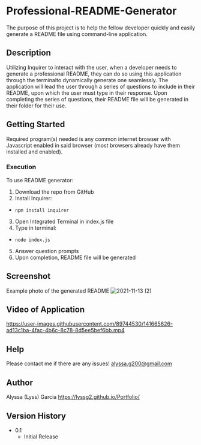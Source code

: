 # Professional-README-Generator

The purpose of this project is to help the fellow developer quickly and easily generate a README file using command-line application. 

## Description

Utilizing Inquirer to interact with the user, when a developer needs to generate a professional README, they can do so using this application through the terminalto dynamically generate one seamlessly. The application will lead the user through a series of questions to include in their README, upon which the user must type in their response. Upon completing the series of questions, their README file will be generated in their folder for their use. 

## Getting Started

Required program(s) needed is any common internet browser with Javascript enabled in said browser (most browsers already have them installed and enabled).

### Execution
To use README generator:
1. Download the repo from GitHub
2. Install Inquirer:
- `npm install inquirer`
3. Open Integrated Terminal in index.js file
4. Type in terminal:
- `node index.js`
5. Answer question prompts
6. Upon completion, README file will be generated

## Screenshot

Example photo of the generated README
![2021-11-13 (2)](https://user-images.githubusercontent.com/89744530/141665643-564d1f02-601f-4a2d-997b-8e9ed5e357e5.png)

## Video of Application

https://user-images.githubusercontent.com/89744530/141665626-ad13c1ba-4fac-4b6c-8c78-8d5ee5bef6bb.mp4

## Help
Please contact me if there are any issues!
alyssa.g200@gmail.com

## Author

Alyssa (Lyss) Garcia
https://lyssg2.github.io/Portfolio/ 

## Version History
* 0.1
    * Initial Release
